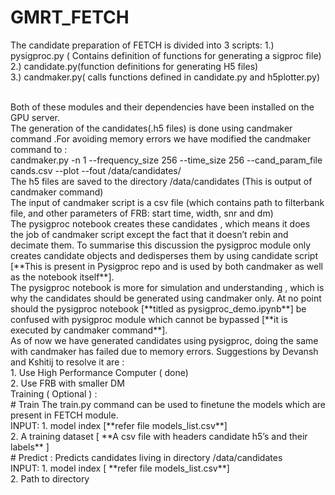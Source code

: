 # GMRT_FETCH

The candidate preparation of FETCH is divided into 3 scripts:
1.) pysigproc.py ( Contains definition of functions for generating a sigproc file)</br>
2.) candidate.py(function definitions for generating H5 files)</br>
3.) candmaker.py( calls functions defined  in candidate.py and h5plotter.py)


</br>
Both of these modules and their dependencies have been installed on the GPU server.</br>
The generation of the candidates(.h5 files) is done using candmaker command .For avoiding memory errors we have modified the candmaker</br> command to :</br>
candmaker.py -n 1 --frequency_size 256 --time_size 256 --cand_param_file cands.csv --plot --fout /data/candidates/</br>
The h5 files are saved to the directory /data/candidates  (This is output of candmaker command)</br>
The input of candmaker script is a csv file (which contains path to filterbank file, and other parameters of FRB: start time, width, snr and dm)</br>
The pysigproc  notebook  creates these candidates , which means it does the job of candmaker script except the fact that it doesn’t  rebin and decimate them. To summarise this discussion the pysigproc module only creates candidate objects and dedisperses them by using candidate script [**This is present in Pysigproc repo and is used by both candmaker as well as the notebook itself**].</br>
The pysigproc notebook is more for simulation and understanding , which is why the candidates should be generated using candmaker only. At no point should the pysigproc notebook [**titled as pysigproc_demo.ipynb**] be confused with pysigproc module which cannot be bypassed [**it is executed by candmaker command**].</br>
As of now we have generated candidates using pysigproc, doing the same with candmaker has failed due to memory errors. Suggestions by Devansh and Kshitij to resolve it are :</br>
1.	Use High Performance Computer ( done)</br>
2.	Use FRB with smaller DM</br>Training   ( Optional ) :</br>
# Train
The train.py command can be used to finetune the models  which are present in FETCH module.</br>
INPUT: 
1.	model index [**refer file models_list.csv**]</br>
2.	A training dataset [ **A csv file with headers candidate h5’s and their labels** ]</br>
# Predict :
Predicts candidates living in directory /data/candidates </br>
INPUT: 
1.	model index [ **refer file models_list.csv**]</br>
2.	Path to directory </br> 

